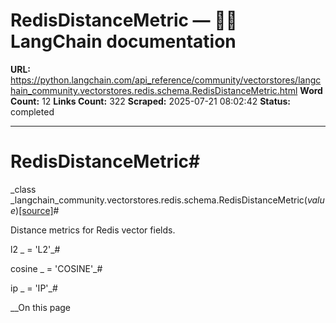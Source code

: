 # RedisDistanceMetric — 🦜🔗 LangChain  documentation

**URL:** https://python.langchain.com/api_reference/community/vectorstores/langchain_community.vectorstores.redis.schema.RedisDistanceMetric.html
**Word Count:** 12
**Links Count:** 322
**Scraped:** 2025-07-21 08:02:42
**Status:** completed

---

# RedisDistanceMetric\#

_class _langchain\_community.vectorstores.redis.schema.RedisDistanceMetric\(_value_\)[\[source\]](https://python.langchain.com/api_reference/_modules/langchain_community/vectorstores/redis/schema.html#RedisDistanceMetric)\#     

Distance metrics for Redis vector fields.

l2 _ = 'L2'_\#     

cosine _ = 'COSINE'_\#     

ip _ = 'IP'_\#     

__On this page